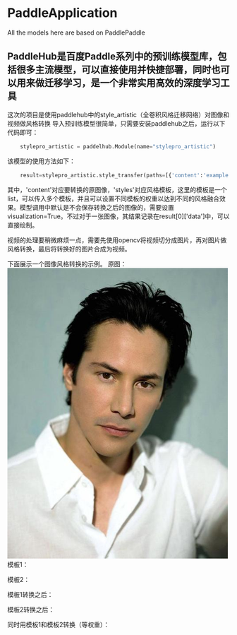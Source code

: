 # PaddleApplication
All the models here are based on PaddlePaddle

## PaddleHub是百度Paddle系列中的预训练模型库，包括很多主流模型，可以直接使用并快捷部署，同时也可以用来做迁移学习，是一个非常实用高效的深度学习工具
这次的项目是使用paddlehub中的style_artistic（全卷积风格迁移网络）对图像和视频做风格转换
导入预训练模型很简单，只需要安装paddlehub之后，运行以下代码即可：
```python
    stylepro_artistic = paddelhub.Module(name="stylepro_artistic")
```
该模型的使用方法如下：
```python
    result=stylepro_artistic.style_transfer(paths=[{'content':'example.jpg','styles':['temp1.jpg']}])
```
其中，'content'对应要转换的原图像，'styles'对应风格模板，这里的模板是一个list，可以传入多个模板，并且可以设置不同模板的权重以达到不同的风格融合效果。模型调用中默认是不会保存转换之后的图像的，需要设置visualization=True。不过对于一张图像，其结果记录在result[0]['data']中，可以直接绘制。

视频的处理要稍微麻烦一点，需要先使用opencv将视频切分成图片，再对图片做风格转换，最后将转换好的图片合成为视频。

下面展示一个图像风格转换的示例。
原图：
![image](https://github.com/BJWayne/PaddleApplication/blob/PaddleHub/example.jpg)
模板1：

模板2：

模板1转换之后：

模板2转换之后：

同时用模板1和模板2转换（等权重）：
